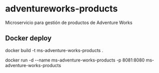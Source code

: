 # adventureworks-products
Microservicio para gestión de productos de Adventure Works

## Docker deploy

docker build -t ms-adventure-works-products .

docker run -d --name ms-adventure-works-products -p 8081:8080 ms-adventure-works-products